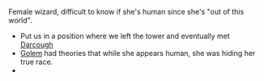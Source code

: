 Female wizard, difficult to know if she's human since she's "out of this world". 

* Put us in a position where we left the tower and eventually met [Darcough](../Player%20Characters/Darcough%20Damar.md)
* [Golem](../Player%20Characters/Golem.md) had theories that while she appears human, she was hiding her true race.
* 